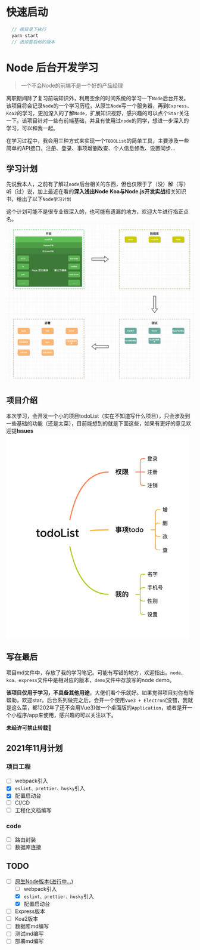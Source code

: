 # 快速启动
```js
  // 根目录下执行
  yarn start
  // 选择要启动的版本
```
# Node 后台开发学习
> 一个不会Node的前端不是一个好的产品经理


离职期间除了复习前端知识外，利用空余的时间系统的学习一下`Node`后台开发。该项目将会记录`Node`的一个学习历程，从原生`Node`写一个服务器，再到`Express`、`Koa2`的学习，更加深入的了解`Node`，扩展知识视野，感兴趣的可以点个`Star`关注一下。该项目针对一些有前端基础，并且有使用过`node`的同学，想进一步深入的学习，可以和我一起。

在学习过程中，我会用三种方式来实现一个`TODOList`的简单工具，主要涉及一些简单的API接口，注册、登录、事项增删改查、个人信息修改、设置同步...

## 学习计划
先说我本人，之前有了解过`node`后台相关的东西，但也仅限于了（没）解（写）听（过）说，加上最近在看的**深入浅出Node** **Koa与Node.js开发实战**相关知识书，给出了以下`Node学习计划`

这个计划可能不是很专业很深入的，也可能有遗漏的地方，欢迎大牛进行指正点名。
![node学习计划](./md/static/node学习计划.png)

## 项目介绍
本次学习，会开发一个小的项目todoList（实在不知道写什么项目），只会涉及到一些基础的功能（还是太菜），目前能想到的就是下面这些，如果有更好的意见欢迎提**Issues**
![接口功能](./md/static/todoList.png)


## 写在最后
项目md文件中，存放了我的学习笔记。可能有写错的地方，欢迎指出。`node、koa、express`文件中是相对应的版本，`demo`文件中存放写的node demo。

**该项目仅用于学习，不具备其他用途**，大佬们看个乐就好。如果觉得项目对你有所帮助，欢迎star。后台系列做完之后，会开一个使用`Vue3 + Electron`(没错，我就是这么菜，都1202年了还不会用Vue3)做一个桌面版的`Application`，或者是开一个小程序/app来使用，感兴趣的可以关注以下。

**未经许可禁止转载💌**

## 2021年11月计划
### 项目工程
- [ ] webpack引入
- [x] `eslint、prettier、husky`引入
- [x] 配置启动台
- [ ] CI/CD
- [ ] 工程化文档编写

### code
- [ ] 路由封装
- [ ] 数据库连接

## TODO
- [ ] [原生Node版本(进行中...)](https://github.com/gebilaofan/todoList-nodeServer/blob/main/md/node.md)
  - [ ] webpack引入
  - [x] `eslint、prettier、husky`引入
  - [x] 配置启动台
- [ ] Express版本
- [ ] Koa2版本
- [ ] 数据库md编写
- [ ] 测试md编写
- [ ] 部署md编写
